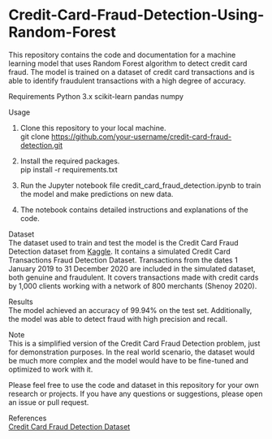 # Credit-Card-Fraud-Detection-Using-Random-Forest

This repository contains the code and documentation for a machine learning model that uses Random Forest algorithm to detect credit card fraud. The model is trained on a dataset of credit card transactions and is able to identify fraudulent transactions with a high degree of accuracy.

Requirements
Python 3.x
scikit-learn
pandas
numpy

Usage
1. Clone this repository to your local machine.                 
git clone https://github.com/your-username/credit-card-fraud-detection.git

2. Install the required packages.                                                   
pip install -r requirements.txt

3. Run the Jupyter notebook file credit_card_fraud_detection.ipynb to train the model and make predictions on new data.                                 
4. The notebook contains detailed instructions and explanations of the code.                                    

Dataset                                                               
The dataset used to train and test the model is the Credit Card Fraud Detection dataset from [Kaggle](https://www.kaggle.com/datasets/kartik2112/fraud-detection?datasetId=817870&sortBy=voteCount). It contains a simulated Credit Card Transactions Fraud Detection Dataset. Transactions from the dates 1 January 2019 to 31 December 2020 are included in the simulated dataset, both genuine and fraudulent. It covers transactions made with credit cards by 1,000 clients working with a network of 800 merchants (Shenoy 2020). 

Results                                             
The model achieved an accuracy of 99.94% on the test set. Additionally, the model was able to detect fraud with high precision and recall.

Note                                                    
This is a simplified version of the Credit Card Fraud Detection problem, just for demonstration purposes. In the real world scenario, the dataset would be much more complex and the model would have to be fine-tuned and optimized to work with it.

Please feel free to use the code and dataset in this repository for your own research or projects. If you have any questions or suggestions, please open an issue or pull request.

References                                                                      
[Credit Card Fraud Detection Dataset](https://www.kaggle.com/datasets/kartik2112/fraud-detection?datasetId=817870&sortBy=voteCount)

